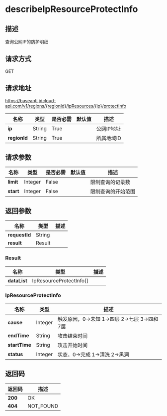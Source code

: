 # describeIpResourceProtectInfo


## 描述
查询公网IP的防护明细

## 请求方式
GET

## 请求地址
https://baseanti.jdcloud-api.com/v1/regions/{regionId}/ipResources/{ip}/protectInfo

|名称|类型|是否必需|默认值|描述|
|---|---|---|---|---|
|**ip**|String|True| |公网IP地址|
|**regionId**|String|True| |所属地域ID|

## 请求参数
|名称|类型|是否必需|默认值|描述|
|---|---|---|---|---|
|**limit**|Integer|False| |限制查询的记录数|
|**start**|Integer|False| |限制查询的开始范围|


## 返回参数
|名称|类型|描述|
|---|---|---|
|**requestId**|String| |
|**result**|Result| |


### Result
|名称|类型|描述|
|---|---|---|
|**dataList**|IpResourceProtectInfo[]| |
### IpResourceProtectInfo
|名称|类型|描述|
|---|---|---|
|**cause**|Integer|触发原因，0->未知 1->四层 2->七层 3->四和7层|
|**endTime**|String|攻击结束时间|
|**startTime**|String|攻击开始时间|
|**status**|Integer|状态，0->完成 1->清洗 2->黑洞|

## 返回码
|返回码|描述|
|---|---|
|**200**|OK|
|**404**|NOT_FOUND|
